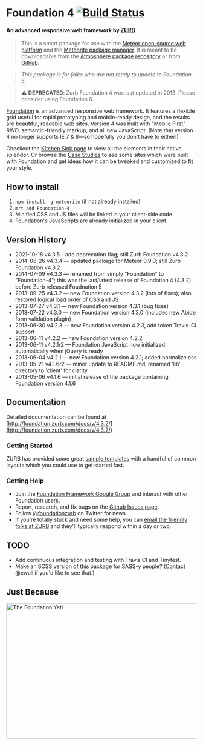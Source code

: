 # Foundation 4 [![Build Status](https://travis-ci.org/ewall/meteor-foundation-4.png?branch=master)](https://travis-ci.org/ewall/meteor-foundation)

#### An advanced responsive web framework by [ZURB](http://zurb.com/)

> This is a smart package for use with the [Meteor open-source web platform](http://meteor.com/) and the [Meteorite package manager](http://oortcloud.github.io/meteorite/). It is meant to be downloadable from the [Atmosphere package repository](https://atmospherejs.com/) or from [Github](https://github.com/ewall/meteor-foundation-4).

> *This package is for folks who are not ready to update to Foundation 5.*

> :warning: **DEPRECATED**: Zurb Foundation 4 was last updated in 2013. Please consider using Foundation 6.

[Foundation](http://foundation.zurb.com/) is an advanced responsive web framework. It features a flexible grid useful for rapid prototyping and mobile-ready design, and the results are beautiful, readable web sites. Version 4 was built with "Mobile First" RWD, semantic-friendly markup, and all new JavaScript. (Note that version 4 no longer supports IE 7 & 8—so hopefully you don't have to either!)

Checkout the [Kitchen Sink page](http://foundation.zurb.com/docs/v/4.3.2/components/kitchen-sink.html) to view all the elements in their native splendor. Or browse the [Case Studies](http://foundation.zurb.com/case-jacquelinewest.php) to see some sites which were built with Foundation and get ideas how it can be tweaked and customized to fit your style.

## How to install 

1. `npm install -g meteorite` (if not already installed)
2. `mrt add Foundation-4`
3. Minified CSS and JS files will be linked in your client-side code.
4. Foundation's JavaScripts are already initialized in your client.

## Version History

* 2021-10-18 v4.3.5 - add deprecation flag; still Zurb Foundation v4.3.2
* 2014-08-26 v4.3.4 — updated package for Meteor 0.9.0; still Zurb Foundation v4.3.2
* 2014-07-09 v4.3.3 — renamed from simply "Foundation" to "Foundation-4"; this was the last/latest release of Foundation 4 (4.3.2) before Zurb released Foudnation 5
* 2013-09-25 v4.3.2 — new Foundation version 4.3.2 (lots of fixes); also restored logical load order of CSS and JS
* 2013-07-27 v4.3.1 — new Foundation version 4.3.1 (bug fixes)
* 2013-07-22 v4.3.0 — new Foundation version 4.3.0 (includes new Abide form validation plugin)
* 2013-06-30 v4.2.3 — new Foundation version 4.2.3, add token Travis-CI support
* 2013-06-11 v4.2.2 — new Foundation version 4.2.2
* 2013-06-11 v4.2.1r2 — Foundation JavaScript now initialized automatically when jQuery is ready
* 2013-06-04 v4.2.1 — new Foundation version 4.2.1; added normalize.css
* 2013-05-21 v4.1.6r2 — minor update to README.md, renamed 'lib' directory to 'client' for clarity
* 2013-05-06 v4.1.6 — initial release of the package containing Foundation version 4.1.6

## Documentation

Detailed documentation can be found at [http://foundation.zurb.com/docs/v/4.3.2/](http://foundation.zurb.com/docs/v/4.3.2/)

### Getting Started

ZURB has provided some great [sample templates](http://foundation.zurb.com/templates4.html) with a handful of common layouts which you could use to get started fast.

### Getting Help

* Join the [Foundation Framework Google Group](https://groups.google.com/forum/?fromgroups#!forum/foundation-framework-) and interact with other Foundation users.
* Report, research, and fix bugs on the [Github Issues page](http://github.com/zurb/foundation/issues).
* Follow [@foundationzurb](http://twitter.com/foundationzurb) on Twitter for news.
* If you're totally stuck and need some help, you can [email the friendly folks at ZURB](mailto:foundation@zurb.com) and they'll typically respond within a day or two.

## TODO

* Add continuous integration and testing with Travis CI and Tinytest.
* Make an SCSS version of this package for SASS-y people? (Contact @ewall if you'd like to see that.)

## Just Because

<img src="http://www.webmonkey.com/wp-content/uploads/2013/03/foundation4.jpg" alt="The Foundation Yeti" width="580" height="358">
